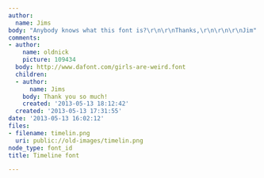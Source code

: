 ```yaml
---
author:
  name: Jims
body: "Anybody knows what this font is?\r\n\r\nThanks,\r\n\r\n\r\nJim"
comments:
- author:
    name: oldnick
    picture: 109434
  body: http://www.dafont.com/girls-are-weird.font
  children:
  - author:
      name: Jims
    body: Thank you so much!
    created: '2013-05-13 18:12:42'
  created: '2013-05-13 17:31:55'
date: '2013-05-13 16:02:12'
files:
- filename: timelin.png
  uri: public://old-images/timelin.png
node_type: font_id
title: Timeline font

---
```

